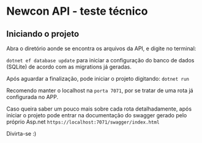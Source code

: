 # Newcon API - teste técnico

## Iniciando o projeto

Abra o diretório aonde se encontra os arquivos da API, e
digite no terminal:

`dotnet ef database update`
para iniciar a configuração do banco de dados (SQLite) de acordo com as migrations já geradas.

Após aguardar a finalização, pode iniciar o projeto digitando:
`dotnet run`

Recomendo manter o localhost na `porta 7071`, por se tratar de uma rota já configurada no APP.

Caso queira saber um pouco mais sobre cada rota detalhadamente, após iniciar o projeto pode entrar na documentação do swagger gerado pelo próprio Asp.net `https://localhost:7071/swagger/index.html`

Divirta-se :)
